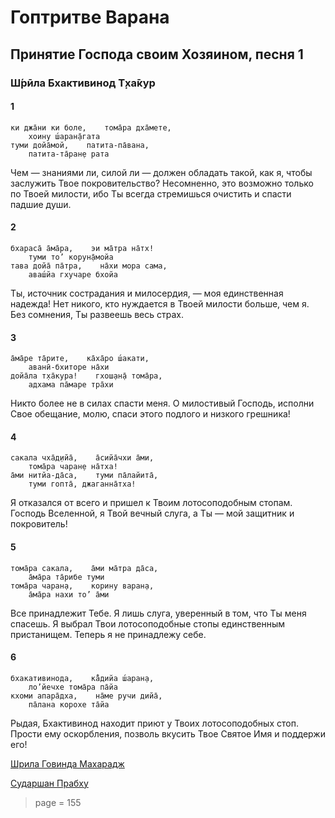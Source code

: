 # Гоптритве Варана

## Принятие Господа своим Хозяином, песня 1

### Ш́рӣла Бхактивинод Т̣ха̄кур

#### 1

    ки джа̄ни ки боле,    тома̄ра дха̄мете,
        хоину ш́аран̣а̄гата
    туми дойа̄мой,    патита-па̄вана,
        патита-та̄ран̣е рата

Чем — знаниями ли, силой ли — должен обладать такой, как я, чтобы заслужить Твое покровительство? Несомненно, это возможно только по Твоей милости, ибо Ты всегда стремишься очистить и спасти падшие души.

#### 2

    бхараса̄ а̄ма̄ра,    эи ма̄тра на̄тх!
        туми то’ корун̣а̄мойа
    тава дойа̄ па̄тра,    на̄хи мора сама,
        аваш́йа гхучаре бхойа

Ты, источник сострадания и милосердия, — моя единственная надежда! Нет никого, кто нуждается в Твоей милости больше, чем я. Без сомнения, Ты развеешь весь страх.

#### 3

    а̄ма̄ре та̄рите,    ка̄ха̄ро ш́акати,
        аванӣ-бхиторе на̄хи
    дойа̄ла т̣ха̄кура!    гхош̣ан̣а̄ тома̄ра,
        адхама па̄маре тра̄хи

Никто более не в силах спасти меня. О милостивый Господь, исполни Свое обещание, молю, спаси этого подлого и низкого грешника!

#### 4

    сакала чха̄д̣ийа̄,    а̄сийа̄чхи а̄ми,
        тома̄ра чаран̣е на̄тха!
    а̄ми нитйа-да̄са,    туми па̄лайита̄,
        туми гопта̄, джаганна̄тха!

Я отказался от всего и пришел к Твоим лотосоподобным стопам. Господь Вселенной, я Твой вечный слуга, а Ты — мой защитник и покровитель!

#### 5

    тома̄ра сакала,    а̄ми ма̄тра да̄са,
        а̄ма̄ра та̄рибе туми
    тома̄ра чаран̣а,    корину варан̣а,
        а̄ма̄ра нахи то’ а̄ми

Все принадлежит Тебе. Я лишь слуга, уверенный в том, что Ты меня спасешь. Я выбрал Твои лотосоподобные стопы единственным пристанищем. Теперь я не принадлежу себе.

#### 6

    бхакативинода,    ка̄̐дийа ш́аран̣а,
        ло’йечхе тома̄ра па̄йа
    кхоми апара̄дха,    на̄ме ручи дийа̄,
        па̄лана корохе та̄йа

Рыдая, Бхактивинод находит приют у Твоих лотосоподобных стоп. Прости ему оскорбления, позволь вкусить Твое Святое Имя и поддержи его!


[Шрила Говинда Махарадж](https://soundcloud.com/bharatimaharaj/govinda-maharaj-goptritve)

[Cударшан Прабху](https://soundcloud.com/bharatimaharaj/sudarshan-prabhu-goptrtve)


> page = 155